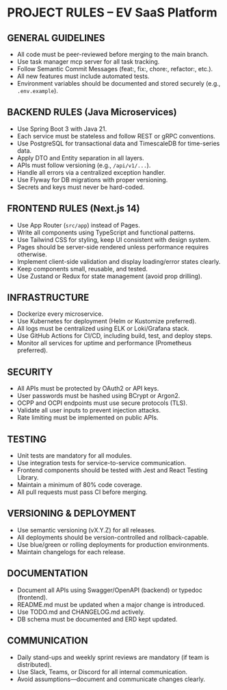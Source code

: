 # PROJECT RULES – EV SaaS Platform

## GENERAL GUIDELINES
- All code must be peer-reviewed before merging to the main branch.
- Use task manager mcp server for all task tracking.
- Follow Semantic Commit Messages (feat:, fix:, chore:, refactor:, etc.).
- All new features must include automated tests.
- Environment variables should be documented and stored securely (e.g., `.env.example`).

## BACKEND RULES (Java Microservices)
- Use Spring Boot 3 with Java 21.
- Each service must be stateless and follow REST or gRPC conventions.
- Use PostgreSQL for transactional data and TimescaleDB for time-series data.
- Apply DTO and Entity separation in all layers.
- APIs must follow versioning (e.g., `/api/v1/...`).
- Handle all errors via a centralized exception handler.
- Use Flyway for DB migrations with proper versioning.
- Secrets and keys must never be hard-coded.

## FRONTEND RULES (Next.js 14)
- Use App Router (`src/app`) instead of Pages.
- Write all components using TypeScript and functional patterns.
- Use Tailwind CSS for styling, keep UI consistent with design system.
- Pages should be server-side rendered unless performance requires otherwise.
- Implement client-side validation and display loading/error states clearly.
- Keep components small, reusable, and tested.
- Use Zustand or Redux for state management (avoid prop drilling).

## INFRASTRUCTURE
- Dockerize every microservice.
- Use Kubernetes for deployment (Helm or Kustomize preferred).
- All logs must be centralized using ELK or Loki/Grafana stack.
- Use GitHub Actions for CI/CD, including build, test, and deploy steps.
- Monitor all services for uptime and performance (Prometheus preferred).

## SECURITY
- All APIs must be protected by OAuth2 or API keys.
- User passwords must be hashed using BCrypt or Argon2.
- OCPP and OCPI endpoints must use secure protocols (TLS).
- Validate all user inputs to prevent injection attacks.
- Rate limiting must be implemented on public APIs.

## TESTING
- Unit tests are mandatory for all modules.
- Use integration tests for service-to-service communication.
- Frontend components should be tested with Jest and React Testing Library.
- Maintain a minimum of 80% code coverage.
- All pull requests must pass CI before merging.

## VERSIONING & DEPLOYMENT
- Use semantic versioning (vX.Y.Z) for all releases.
- All deployments should be version-controlled and rollback-capable.
- Use blue/green or rolling deployments for production environments.
- Maintain changelogs for each release.

## DOCUMENTATION
- Document all APIs using Swagger/OpenAPI (backend) or typedoc (frontend).
- README.md must be updated when a major change is introduced.
- Use TODO.md and CHANGELOG.md actively.
- DB schema must be documented and ERD kept updated.

## COMMUNICATION
- Daily stand-ups and weekly sprint reviews are mandatory (if team is distributed).
- Use Slack, Teams, or Discord for all internal communication.
- Avoid assumptions—document and communicate changes clearly.

